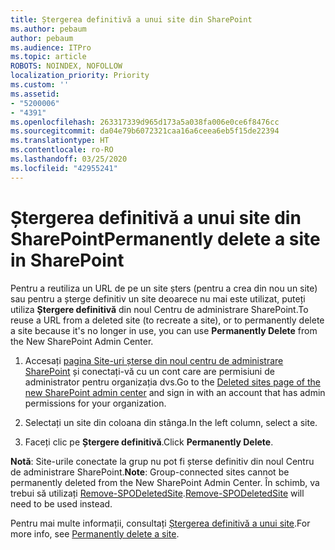 ```yaml
---
title: Ștergerea definitivă a unui site din SharePoint
ms.author: pebaum
author: pebaum
ms.audience: ITPro
ms.topic: article
ROBOTS: NOINDEX, NOFOLLOW
localization_priority: Priority
ms.custom: ''
ms.assetid:
- "5200006"
- "4391"
ms.openlocfilehash: 263317339d965d173a5a038fa006e0ce6f8476cc
ms.sourcegitcommit: da04e79b6072321caa16a6ceea6eb5f15de22394
ms.translationtype: HT
ms.contentlocale: ro-RO
ms.lasthandoff: 03/25/2020
ms.locfileid: "42955241"
---
```

# <a name="permanently-delete-a-site-in-sharepoint"></a><span data-ttu-id="ca00e-102">Ștergerea definitivă a unui site din SharePoint</span><span class="sxs-lookup"><span data-stu-id="ca00e-102">Permanently delete a site in SharePoint</span></span>

<span data-ttu-id="ca00e-103">Pentru a reutiliza un URL de pe un site șters (pentru a crea din nou un site) sau pentru a șterge definitiv un site deoarece nu mai este utilizat, puteți utiliza **Ștergere definitivă** din noul Centru de administrare SharePoint.</span><span class="sxs-lookup"><span data-stu-id="ca00e-103">To reuse a URL from a deleted site (to recreate a site), or to permanently delete a site because it's no longer in use, you can use **Permanently Delete** from the New SharePoint Admin Center.</span></span> 

1. <span data-ttu-id="ca00e-104">Accesați [pagina Site-uri șterse din noul centru de administrare SharePoint](https://admin.microsoft.com/sharepoint?page=recycleBin&modern=true) și conectați-vă cu un cont care are permisiuni de administrator pentru organizația dvs.</span><span class="sxs-lookup"><span data-stu-id="ca00e-104">Go to the [Deleted sites page of the new SharePoint admin center](https://admin.microsoft.com/sharepoint?page=recycleBin&modern=true) and sign in with an account that has admin permissions for your organization.</span></span> 

2. <span data-ttu-id="ca00e-105">Selectați un site din coloana din stânga.</span><span class="sxs-lookup"><span data-stu-id="ca00e-105">In the left column, select a site.</span></span> 

3. <span data-ttu-id="ca00e-106">Faceți clic pe **Ștergere definitivă**.</span><span class="sxs-lookup"><span data-stu-id="ca00e-106">Click **Permanently Delete**.</span></span> 

<span data-ttu-id="ca00e-107">**Notă**: Site-urile conectate la grup nu pot fi șterse definitiv din noul Centru de administrare SharePoint.</span><span class="sxs-lookup"><span data-stu-id="ca00e-107">**Note**: Group-connected sites cannot be permanently deleted from the New SharePoint Admin Center.</span></span> <span data-ttu-id="ca00e-108">În schimb, va trebui să utilizați [Remove-SPODeletedSite](https://docs.microsoft.com/powershell/module/sharepoint-online/remove-spodeletedsite).</span><span class="sxs-lookup"><span data-stu-id="ca00e-108">[Remove-SPODeletedSite](https://docs.microsoft.com/powershell/module/sharepoint-online/remove-spodeletedsite) will need to be used instead.</span></span>  

<span data-ttu-id="ca00e-109">Pentru mai multe informații, consultați [Ștergerea definitivă a unui site](https://docs.microsoft.com/sharepoint/delete-site-collection#permanently-delete-a-site).</span><span class="sxs-lookup"><span data-stu-id="ca00e-109">For more info, see [Permanently delete a site](https://docs.microsoft.com/sharepoint/delete-site-collection#permanently-delete-a-site).</span></span> 
